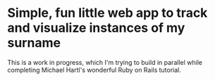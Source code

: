 # Simple, fun little web app to track and visualize instances of my surname

This is a work in progress, which I'm trying to build in parallel while completing Michael Hartl's wonderful Ruby on Rails tutorial.
